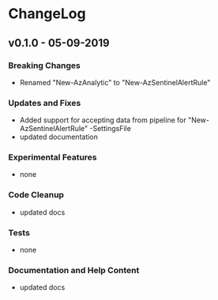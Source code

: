 # ChangeLog

## v0.1.0 - 05-09-2019

### Breaking Changes

- Renamed "New-AzAnalytic" to "New-AzSentinelAlertRule"

### Updates and Fixes

- Added support for accepting data from pipeline for "New-AzSentinelAlertRule" -SettingsFile
- updated documentation

### Experimental Features

- none

### Code Cleanup

- updated docs

### Tests

- none

### Documentation and Help Content

- updated docs
